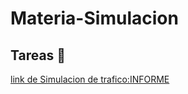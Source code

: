 # Materia-Simulacion

## Tareas 📌
[link de Simulacion de trafico:INFORME](https://github.com/HelenCVM/Materia-Simulacion/blob/main/Entregable-SimulacionDeTrafico/informe.pdf) 
